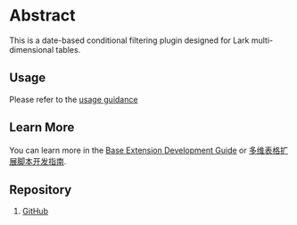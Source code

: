 # Abstract

This is a date-based conditional filtering plugin designed for Lark multi-dimensional tables. <br>


## Usage
Please refer to the [usage guidance](https://nd9omx5l6b.feishu.cn/docx/C6IYdCKV2ouArTxVNxWc7suXnxj?from=from_copylink)

## Learn More

You can learn more in the [Base Extension Development Guide](https://bytedance.feishu.cn/docx/VxhudDXbyo1V7jxAcTbctJQ5nvc) or [多维表格扩展脚本开发指南](https://feishu.feishu.cn/docx/U3wodO5eqome3uxFAC3cl0qanIe?from=from_copylink).


## Repository

1. [GitHub](https://github.com/lvcatbo/week-filter-plugin)
